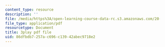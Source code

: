```yaml
---
content_type: resource
description: ''
file: /media/https%3A/open-learning-course-data-rc.s3.amazonaws.com/20-219-becoming-the-next-bill-nye-writing-and-hosting-the-educational-show-january-iap-2015/86dfbdb7257ac696c13942abec9718e2_7wgEJBFx8Qk.pdf
file_type: application/pdf
resourcetype: Document
title: 3play pdf file
uid: 86dfbdb7-257a-c696-c139-42abec9718e2
---
```

